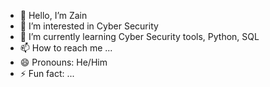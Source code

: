 - 👋 Hello, I’m Zain
- 👀 I’m interested in Cyber Security
- 🌱 I’m currently learning Cyber Security tools, Python, SQL
- 📫 How to reach me ...
- 😄 Pronouns: He/Him
- ⚡ Fun fact: ...

<!---
5A-4D-0A/5A-4D-0A is a ✨ special ✨ repository because its `README.md` (this file) appears on your GitHub profile.
You can click the Preview link to take a look at your changes.
--->
